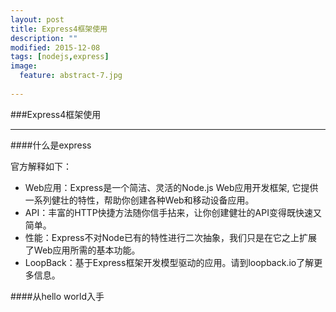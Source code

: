 ```yaml
---
layout: post
title: Express4框架使用
description: ""
modified: 2015-12-08
tags: [nodejs,express]
image:
  feature: abstract-7.jpg
  
---
```


###Express4框架使用
- - -

####什么是express

官方解释如下：

* Web应用：Express是一个简洁、灵活的Node.js Web应用开发框架, 它提供一系列健壮的特性，帮助你创建各种Web和移动设备应用。
* API：丰富的HTTP快捷方法随你信手拈来，让你创建健壮的API变得既快速又简单。
* 性能：Express不对Node已有的特性进行二次抽象，我们只是在它之上扩展了Web应用所需的基本功能。
* LoopBack：基于Express框架开发模型驱动的应用。请到loopback.io了解更多信息。

####从hello world入手
